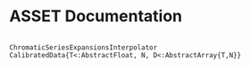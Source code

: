 # ASSET Documentation

```@contents
```

```@docs
ChromaticSeriesExpansionsInterpolator
CalibratedData{T<:AbstractFloat, N, D<:AbstractArray{T,N}}
```

```@index
```
